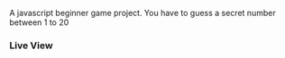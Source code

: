 A javascript beginner game project. You have to guess a secret number between 1 to 20

### Live View
